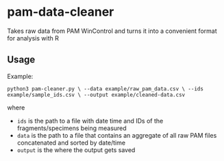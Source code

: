 # pam-data-cleaner
Takes raw data from PAM WinControl and turns it into a convenient format for analysis with R


## Usage

Example: 

`python3 pam-cleaner.py \
--data example/raw_pam_data.csv \
--ids example/sample_ids.csv \
--output example/cleaned-data.csv`

where 

* `ids` is the path to a file with date time and IDs of the fragments/specimens being measured
* `data` is the path to a file that contains an aggregate of all raw PAM files concatenated and sorted by date/time
* `output` is the where the output gets saved
 

